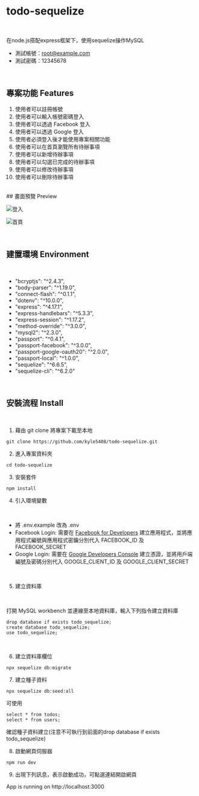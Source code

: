 # todo-sequelize
<br>

在node.js搭配express框架下，使用sequelize操作MySQL

* 測試帳號：root@example.com 
* 測試密碼：12345678

<br>

## 專案功能 Features

1.  使用者可以註冊帳號
2.  使用者可以輸入帳號密碼登入
3.  使用者可以透過 Facebook 登入
4.  使用者可以透過 Google 登入
4.  使用者必須登入後才能使用專案相關功能
5.  使用者可以在首頁瀏覽所有待辦事項
6.  使用者可以新增待辦事項
7.  使用者可以勾選已完成的待辦事項
8.  使用者可以修改待辦事項
9.  使用者可以刪除待辦事項

<br>
## 畫面預覽 Preview

![登入](https://i.imgur.com/koSRK9w.png)


![首頁](https://i.imgur.com/0QtESA5.png)

<br>

## 建置環境 Environment

<br>

- "bcryptjs": "^2.4.3",
- "body-parser": "^1.19.0",
- "connect-flash": "^0.1.1",
- "dotenv": "^10.0.0",
- "express": "^4.17.1",
- "express-handlebars": "^5.3.3",
- "express-session": "^1.17.2",
- "method-override": "^3.0.0",
- "mysql2": "^2.3.0",
- "passport": "^0.4.1",
- "passport-facebook": "^3.0.0",
- "passport-google-oauth20": "^2.0.0",
- "passport-local": "^1.0.0",
- "sequelize": "^6.6.5",
- "sequelize-cli": "^6.2.0"


<br>

## 安裝流程 Install

<br>

1. 藉由 git clone 將專案下載至本地
```
git clone https://github.com/kyle5408/todo-sequelize.git
```
2. 進入專案資料夾
```
cd todo-sequelize
```
3. 安裝套件
```
npm install
```
4. 引入環境變數

<br>

* 將 .env.example 改為 .env
* Facebook Login: 需要在 [Facebook for Developers](https://developers.facebook.com/) 建立應用程式，並將應用程式編號與應用程式密鑰分別代入 FACEBOOK_ID 及 FACEBOOK_SECRET 
* Google Login: 需要在 [Google Developers Console](https://console.cloud.google.com/apis/dashboard) 建立憑證，並將用戶端編號及密碼分別代入 GOOGLE_CLIENT_ID 及 GOOGLE_CLIENT_SECRET

<br>

5. 建立資料庫

<br>

打開 MySQL workbench 並連線至本地資料庫，輸入下列指令建立資料庫 

```
drop database if exists todo_sequelize;
create database todo_sequelize;
use todo_sequelize;
```


<br>

6. 建立資料庫欄位
```
npx sequelize db:migrate
```

7. 建立種子資料
```
npx sequelize db:seed:all
```
可使用
```
select * from todos;
select * from users;
```
確認種子資料建立(注意不可執行到前面的drop database if exists todo_sequelize)

8. 啟動網頁伺服器
```
npm run dev
```
9. 出現下列訊息，表示啟動成功，可點選連結開啟網頁

App is running on http://localhost:3000
